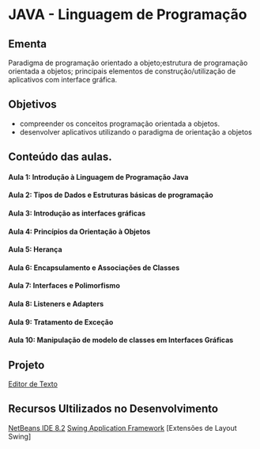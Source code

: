 ﻿# JAVA - Linguagem de Programação

## Ementa 

Paradigma de programação orientado a objeto;estrutura de programação
orientada a objetos; principais elementos de construção/utilização de
aplicativos com interface gráfica.


## Objetivos

* compreender os conceitos programação orientada a objetos.
* desenvolver aplicativos utilizando o paradigma de orientação a objetos


## Conteúdo das aulas.

#### Aula 1: Introdução à Linguagem de Programação Java

#### Aula 2: Tipos de Dados e Estruturas básicas de programação

#### Aula 3: Introdução as interfaces gráficas

#### Aula 4: Princípios da Orientação à Objetos

#### Aula 5: Herança

#### Aula 6: Encapsulamento e Associações de Classes

#### Aula 7: Interfaces e Polimorfismo

#### Aula 8: Listeners e Adapters

#### Aula 9: Tratamento de Exceção

#### Aula 10: Manipulação de modelo de classes em Interfaces Gráficas

## Projeto

[Editor de Texto](https://github.com/LeandroSantosGit/JAVA-Linguagem-de-Programacao/tree/master/EditorTexto)


## Recursos Ultilizados no Desenvolvimento

[NetBeans IDE 8.2](https://netbeans.org/)
[Swing Application Framework](https://www.oracle.com/technical-resources/articles/javase/swingappfr.html)
[Extensões de Layout Swing]

